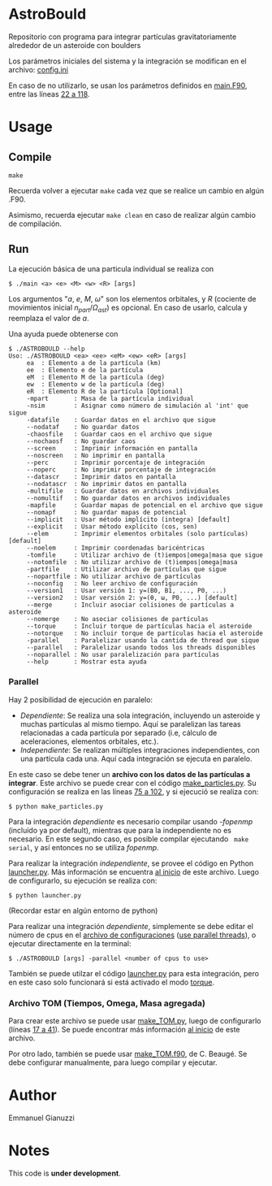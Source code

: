 # AstroBould
Repositorio con programa para integrar partículas gravitatoriamente alrededor de un asteroide con boulders

Los parámetros iniciales del sistema y la integración se modifican en el archivo: [config.ini](./config.ini)

En caso de no utilizarlo, se usan los parámetros definidos en [main.F90](./src/main.F90), entre las líneas [22 a 118](./src/main.F90#22#118).

# Usage

## Compile
``` console
make
```

Recuerda volver a ejecutar `make` cada vez que se realice un cambio en algún .F90.

Asimismo, recuerda ejecutar `make clean` en caso de realizar algún cambio de compilación.

## Run

La ejecución básica de una particula individual se realiza con

``` console
$ ./main <a> <e> <M> <w> <R> [args]
```

Los argumentos "$a$, $e$, $M$, $\omega$" son los elementos orbitales, y $R$ (cociente de movimientos inicial $n_{part}/\Omega_{ast}$) es opcional.
En caso de usarlo, calcula y reemplaza el valor de $a$.

Una ayuda puede obtenerse con 

``` console
$ ./ASTROBOULD --help
Uso: ./ASTROBOULD <ea> <ee> <eM> <ew> <eR> [args]
     ea  : Elemento a de la partícula (km)
     ee  : Elemento e de la partícula
     eM  : Elemento M de la partícula (deg)
     ew  : Elemento w de la partícula (deg)
     eR  : Elemento R de la partícula [Optional]
     -mpart       : Masa de la partícula individual
     -nsim        : Asignar como número de simulación al 'int' que sigue
     -datafile    : Guardar datos en el archivo que sigue
     --nodataf    : No guardar datos
     -chaosfile   : Guardar caos en el archivo que sigue
     --nochaosf   : No guardar caos
     --screen     : Imprimir información en pantalla
     --noscreen   : No imprimir en pantalla
     --perc       : Imprimir porcentaje de integración
     --noperc     : No imprimir porcentaje de integración
     --datascr    : Imprimir datos en pantalla
     --nodatascr  : No imprimir datos en pantalla
     -multifile   : Guardar datos en archivos individuales
     --nomultif   : No guardar datos en archivos individuales
     -mapfile     : Guardar mapas de potencial en el archivo que sigue
     --nomapf     : No guardar mapas de potencial
     --implicit   : Usar método implícito (integra) [default]
     --explicit   : Usar método explícito (cos, sen)
     --elem       : Imprimir elementos orbitales (solo partículas) [default]
     --noelem     : Imprimir coordenadas baricéntricas
     -tomfile     : Utilizar archivo de (t)iempos|omega|masa que sigue
     --notomfile  : No utilizar archivo de (t)iempos|omega|masa
     -partfile    : Utilizar archivo de partículas que sigue
     --nopartfile : No utilizar archivo de partículas
     --noconfig   : No leer archivo de configuración
     --version1   : Usar versión 1: y=(B0, B1, ..., P0, ...)
     --version2   : Usar versión 2: y=(θ, ω, P0, ...) [default]
     --merge      : Incluir asociar colisiones de partículas a asteroide
     --nomerge    : No asociar colisiones de partículas
     --torque     : Incluir torque de partículas hacia el asteroide
     --notorque   : No incluir torque de partículas hacia el asteroide
     -parallel    : Paralelizar usando la cantida de thread que sique
     --parallel   : Paralelizar usando todos los threads disponibles
     --noparallel : No usar paralelización para partículas
     --help       : Mostrar esta ayuda

```


### Parallel 

Hay 2 posibilidad de ejecución en paralelo:
     
- _Dependiente_: Se realiza una sola integración, incluyendo un asteroide y muchas partículas al mismo tiempo. Aquí se paralelizan las tareas relacionadas a cada partícula por separado (i.e, cálculo de aceleraciones, elementos orbitales, etc.).
- _Independiente_: Se realizan múltiples integraciones independientes, con una partícula cada una. Aquí cada integración se ejecuta en paralelo.

En este caso se debe tener un **archivo con los datos de las partículas a integrar**.
Este archivo se puede crear con el código [make_particles.py](./tools/make_particles.py). Su configuración se realiza en las líneas [75 a 102](./tools/make_particles.py#L75#L102), y si ejecució se realiza con:

``` console
$ python make_particles.py
```

Para la integración _dependiente_ es necesario compilar usando _-fopenmp_ (incluído ya por default), mientras que para la independiente no es necesario. En este segundo caso, es posible compilar ejecutando ` make serial`, y así entonces no se utiliza _fopenmp_.

Para realizar la integración _independiente_, se provee el código en Python [launcher.py](./launcher.py). Más información se encuentra [al inicio](./launcher.py#L3#L42) de este archivo. Luego de configurarlo, su ejecución se realiza con:

``` console
$ python launcher.py
```

(Recordar estar en algún entorno de python)

Para realizar una integración _dependiente_, simplemente se debe editar el número de cpus en el [archivo de configuraciones](./config.ini) ([use parallel threads](./config.ini#L17)), o ejecutar directamente en la terminal:

``` console
$ ./ASTROBOULD [args] -parallel <number of cpus to use>
```

También se puede utilzar el código [launcher.py](./launcher.py) para esta integración, pero en este caso solo funcionará si está activado el modo [torque](./launcher.py#L70).

### Archivo TOM (Tiempos, Omega, Masa agregada)

Para crear este archivo se puede usar [make_TOM.py](./tools/make_TOM.py), luego de configurarlo (líneas [17 a 41](./tools/make_TOM.py#L17#L41)). Se puede encontrar más información [al inicio](./tools/make_TOM.py#L5#L15) de este archivo. 

Por otro lado, también  se puede usar [make_TOM.f90](./tools/make_TOM.f90), de C. Beaugé. Se debe configurar manualmente, para luego compilar y ejecutar.

# Author
Emmanuel Gianuzzi

# Notes
This code is **under development**.


